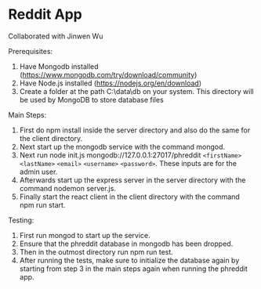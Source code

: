 # Reddit App

Collaborated with Jinwen Wu

Prerequisites:
1. Have Mongodb installed (https://www.mongodb.com/try/download/community)
2. Have Node.js installed (https://nodejs.org/en/download)
3. Create a folder at the path C:\data\db on your system. This directory will be used by MongoDB to store database files

Main Steps:
1. First do npm install inside the server directory and also do the same for the client directory.
2. Next start up the mongodb service with the command mongod.
3. Next run node init.js mongodb://127.0.0.1:27017/phreddit `<firstName>` `<lastName>` `<email>` `<username>` `<password>`. These inputs are for the admin user.
4. Afterwards start up the express server in the server directory with the command nodemon server.js.
5. Finally start the react client in the client directory with the command npm run start.


Testing:
1. First run mongod to start up the service.
2. Ensure that the phreddit database in mongodb has been dropped. 
3. Then in the outmost directory run npm run test.
4. After running the tests, make sure to initialize the database again by starting from step 3 in the main steps again when running the phreddit app.

